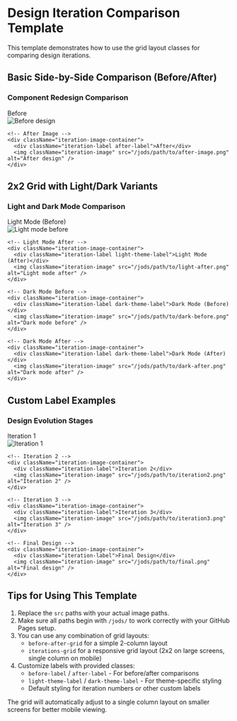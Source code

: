 # Design Iteration Comparison Template

This template demonstrates how to use the grid layout classes for comparing design iterations.

## Basic Side-by-Side Comparison (Before/After)

<div className="iterations-comparison">
  <h3 className="comparison-heading">Component Redesign Comparison</h3>
  
  <div className="before-after-grid">
    <!-- Before Image -->
    <div className="iteration-image-container">
      <div className="iteration-label before-label">Before</div>
      <img className="iteration-image" src="/jods/path/to/before-image.png" alt="Before design" />
    </div>
    
    <!-- After Image -->
    <div className="iteration-image-container">
      <div className="iteration-label after-label">After</div>
      <img className="iteration-image" src="/jods/path/to/after-image.png" alt="After design" />
    </div>
  </div>
</div>

## 2x2 Grid with Light/Dark Variants

<div className="iterations-comparison">
  <h3 className="comparison-heading">Light and Dark Mode Comparison</h3>
  
  <div className="iterations-grid">
    <!-- Light Mode Before -->
    <div className="iteration-image-container">
      <div className="iteration-label light-theme-label">Light Mode (Before)</div>
      <img className="iteration-image" src="/jods/path/to/light-before.png" alt="Light mode before" />
    </div>
    
    <!-- Light Mode After -->
    <div className="iteration-image-container">
      <div className="iteration-label light-theme-label">Light Mode (After)</div>
      <img className="iteration-image" src="/jods/path/to/light-after.png" alt="Light mode after" />
    </div>
    
    <!-- Dark Mode Before -->
    <div className="iteration-image-container">
      <div className="iteration-label dark-theme-label">Dark Mode (Before)</div>
      <img className="iteration-image" src="/jods/path/to/dark-before.png" alt="Dark mode before" />
    </div>
    
    <!-- Dark Mode After -->
    <div className="iteration-image-container">
      <div className="iteration-label dark-theme-label">Dark Mode (After)</div>
      <img className="iteration-image" src="/jods/path/to/dark-after.png" alt="Dark mode after" />
    </div>
  </div>
</div>

## Custom Label Examples

<div className="iterations-comparison">
  <h3 className="comparison-heading">Design Evolution Stages</h3>
  
  <div className="iterations-grid">
    <!-- Iteration 1 -->
    <div className="iteration-image-container">
      <div className="iteration-label">Iteration 1</div>
      <img className="iteration-image" src="/jods/path/to/iteration1.png" alt="Iteration 1" />
    </div>
    
    <!-- Iteration 2 -->
    <div className="iteration-image-container">
      <div className="iteration-label">Iteration 2</div>
      <img className="iteration-image" src="/jods/path/to/iteration2.png" alt="Iteration 2" />
    </div>
    
    <!-- Iteration 3 -->
    <div className="iteration-image-container">
      <div className="iteration-label">Iteration 3</div>
      <img className="iteration-image" src="/jods/path/to/iteration3.png" alt="Iteration 3" />
    </div>
    
    <!-- Final Design -->
    <div className="iteration-image-container">
      <div className="iteration-label">Final Design</div>
      <img className="iteration-image" src="/jods/path/to/final.png" alt="Final design" />
    </div>
  </div>
</div>

## Tips for Using This Template

1. Replace the `src` paths with your actual image paths.
2. Make sure all paths begin with `/jods/` to work correctly with your GitHub Pages setup.
3. You can use any combination of grid layouts:
   - `before-after-grid` for a simple 2-column layout
   - `iterations-grid` for a responsive grid layout (2x2 on large screens, single column on mobile)
4. Customize labels with provided classes:
   - `before-label` / `after-label` - For before/after comparisons
   - `light-theme-label` / `dark-theme-label` - For theme-specific styling
   - Default styling for iteration numbers or other custom labels

The grid will automatically adjust to a single column layout on smaller screens for better mobile viewing.
